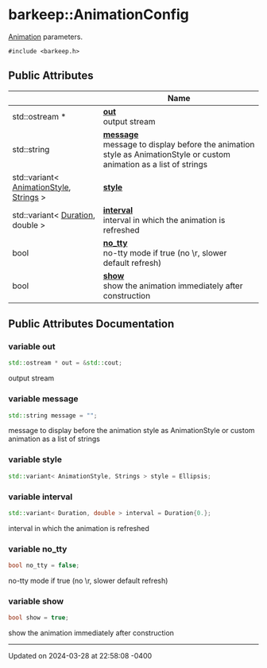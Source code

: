 # barkeep::AnimationConfig


[Animation](api/Classes/classbarkeep_1_1_animation.md) parameters. 


`#include <barkeep.h>`

## Public Attributes

<span class="api-table">

|                | Name           |
| -------------- | -------------- |
| std::ostream * | **[out](api/Classes/structbarkeep_1_1_animation_config.md#variable-out)** <br>output stream  |
| std::string | **[message](api/Classes/structbarkeep_1_1_animation_config.md#variable-message)** <br>message to display before the animation style as AnimationStyle or custom animation as a list of strings  |
| std::variant< [AnimationStyle](api/Namespaces/namespacebarkeep.md#enum-animationstyle), [Strings](api/Namespaces/namespacebarkeep.md#using-strings) > | **[style](api/Classes/structbarkeep_1_1_animation_config.md#variable-style)**  |
| std::variant< [Duration](api/Namespaces/namespacebarkeep.md#using-duration), double > | **[interval](api/Classes/structbarkeep_1_1_animation_config.md#variable-interval)** <br>interval in which the animation is refreshed  |
| bool | **[no_tty](api/Classes/structbarkeep_1_1_animation_config.md#variable-no_tty)** <br>no-tty mode if true (no \r, slower default refresh)  |
| bool | **[show](api/Classes/structbarkeep_1_1_animation_config.md#variable-show)** <br>show the animation immediately after construction  |


</span>

## Public Attributes Documentation

### variable out

```cpp
std::ostream * out = &std::cout;
```

output stream 

### variable message

```cpp
std::string message = "";
```

message to display before the animation style as AnimationStyle or custom animation as a list of strings 

### variable style

```cpp
std::variant< AnimationStyle, Strings > style = Ellipsis;
```


### variable interval

```cpp
std::variant< Duration, double > interval = Duration{0.};
```

interval in which the animation is refreshed 

### variable no_tty

```cpp
bool no_tty = false;
```

no-tty mode if true (no \r, slower default refresh) 

### variable show

```cpp
bool show = true;
```

show the animation immediately after construction 

-------------------------------

Updated on 2024-03-28 at 22:58:08 -0400